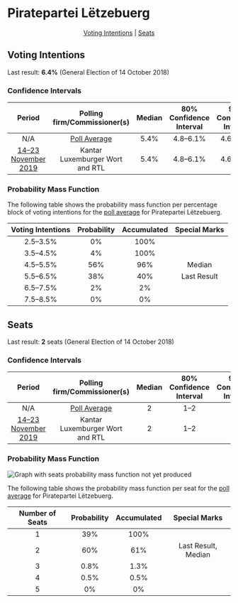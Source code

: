 # Piratepartei Lëtzebuerg

<p align="center"><a href="#voting-intentions">Voting Intentions</a> | <a href="#seats">Seats</a></p>

## Voting Intentions

Last result: **6.4%** (General Election of 14 October 2018)

### Confidence Intervals

| Period     | Polling firm/Commissioner(s) | Median | 80% Confidence Interval | 90% Confidence Interval | 95% Confidence Interval | 99% Confidence Interval |
|:----------:|:----------------:|:-----------:|:-----------------------:|:-----------------------:|:-----------------------:|:-----------------------:|
| N/A | [Poll Average](average.html) | 5.4% | 4.8–6.1% | 4.6–6.3% | 4.4–6.5% | 4.2–6.9% |
| [14–23 November 2019](2019-11-23-Kantar.html) | Kantar <br> Luxemburger Wort and RTL | 5.4% | 4.8–6.1% | 4.6–6.3% | 4.4–6.5% | 4.2–6.9% |

### Probability Mass Function

The following table shows the probability mass function per percentage block of voting intentions for the [poll average](average.html) for Piratepartei Lëtzebuerg.

| Voting Intentions | Probability | Accumulated | Special Marks |
|:-----------------:|:-----------:|:-----------:|:-------------:|
| 2.5–3.5% | 0% | 100% |  |
| 3.5–4.5% | 4% | 100% |  |
| 4.5–5.5% | 56% | 96% | Median |
| 5.5–6.5% | 38% | 40% | Last Result |
| 6.5–7.5% | 2% | 2% |  |
| 7.5–8.5% | 0% | 0% |  |


## Seats

Last result: **2** seats (General Election of 14 October 2018)

### Confidence Intervals

| Period     | Polling firm/Commissioner(s) | Median | 80% Confidence Interval | 90% Confidence Interval | 95% Confidence Interval | 99% Confidence Interval |
|:----------:|:----------------:|:------:|:-----------------------:|:-----------------------:|:-----------------------:|:-----------------------:|
| N/A | [Poll Average](average.html) | 2 | 1–2 | 1–2 | 1–2 | 1–3 |
| [14–23 November 2019](2019-11-23-Kantar.html) | Kantar <br> Luxemburger Wort and RTL | 2 | 1–2 | 1–2 | 1–2 | 1–3 |

### Probability Mass Function

![Graph with seats probability mass function not yet produced](average-seats-pmf-pirateparteilëtzebuerg.png "Seats Probability Mass Function")

The following table shows the probability mass function per seat for the [poll average](average.html) for Piratepartei Lëtzebuerg.

| Number of Seats | Probability | Accumulated | Special Marks |
|:---------------:|:-----------:|:-----------:|:-------------:|
| 1 | 39% | 100% |  |
| 2 | 60% | 61% | Last Result, Median |
| 3 | 0.8% | 1.3% |  |
| 4 | 0.5% | 0.5% |  |
| 5 | 0% | 0% |  |


